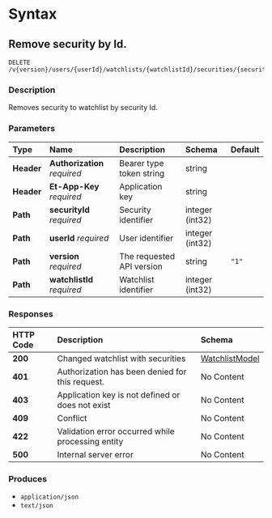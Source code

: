 # Syntax

## Remove security by Id.

```text
DELETE /v{version}/users/{userId}/watchlists/{watchlistId}/securities/{securityId}
```

### Description

Removes security to watchlist by security Id.

### Parameters

| Type | Name | Description | Schema | Default |
| :--- | :--- | :--- | :--- | :--- |
| **Header** | **Authorization**   _required_ | Bearer type token string | string |  |
| **Header** | **Et-App-Key**   _required_ | Application key | string |  |
| **Path** | **securityId**   _required_ | Security identifier | integer \(int32\) |  |
| **Path** | **userId**   _required_ | User identifier | integer \(int32\) |  |
| **Path** | **version**   _required_ | The requested API version | string | `"1"` |
| **Path** | **watchlistId**   _required_ | Watchlist identifier | integer \(int32\) |  |

### Responses

| HTTP Code | Description | Schema |
| :--- | :--- | :--- |
| **200** | Changed watchlist with securities | [WatchlistModel](../../definitions.md#watchlistmodel) |
| **401** | Authorization has been denied for this request. | No Content |
| **403** | Application key is not defined or does not exist | No Content |
| **409** | Conflict | No Content |
| **422** | Validation error occurred while processing entity | No Content |
| **500** | Internal server error | No Content |

### Produces

* `application/json`
* `text/json`

